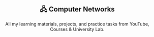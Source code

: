 <p align="center">
  
</p>

<h2 align="center">🖧 Computer Networks</h2>

<p align="center">
  All my learning materials, projects, and practice tasks from YouTube, Courses & University Lab.
</p>
